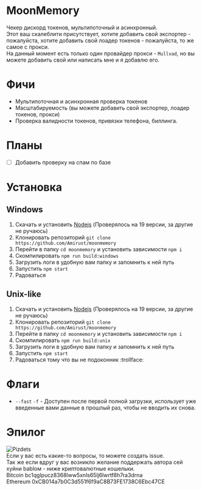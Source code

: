 # MoonMemory
Чекер дискорд токенов, мультипоточный и асинхронный.<br>
Этот ваш скалеблити присутствует, хотите добавить свой экспортер - пожалуйста, хотите добавить свой лоадер токенов - пожалуйста, то же самое с прокси.<br>
На данный момент есть только один провайдер прокси - `Mullvad`, но вы можете добавить свой или написать мне и я добавлю его.

# Фичи
- Мультипоточная и асинхронная проверка токенов
- Масштабируемость (вы можете добавить свой экспортер, лоадер токенов, прокси)
- Проверка валидности токенов, привязки телефона, биллинга.

# Планы
- [ ] Добавить проверку на спам по базе

# Установка
## Windows
1. Скачать и установить [Nodejs](https://nodejs.org/en/download/) (Проверялось на 19 версии, за другие не ручаюсь)
2. Клонировать репозиторий `git clone https://github.com/Amirust/moonmemory`
3. Перейти в папку `cd moonmemory` и установить зависимости `npm i`
4. Скомпилировать `npm run build:windows`
5. Загрузить логи в удобную вам папку и запомнить к ней путь
6. Запустить `npm start`
7. Радоваться

## Unix-like
1. Скачать и установить [Nodejs](https://nodejs.org/en/download/) (Проверялось на 19 версии, за другие не ручаюсь)
2. Клонировать репозиторий `git clone https://github.com/Amirust/moonmemory`
3. Перейти в папку `cd moonmemory` и установить зависимости `npm i`
4. Скомпилировать `npm run build:unix`
5. Загрузить логи в удобную вам папку и запомнить к ней путь
6. Запустить `npm start`
7. Радоваться тому что вы не подоконник :trollface:

# Флаги
- `--fast` `-f` - Доступен после первой полной загрузки, использует уже введенные вами данные в прошлый раз, чтобы не вводить их снова.

# Эпилог
![Pizdets](https://cdn.discordapp.com/attachments/1094510003831975996/1101534344310431794/RU-4fLzVU2E.jpg)<br>
Если у вас есть какие-то вопросы, то можете создать issue.<br>
Так же если вдруг у вас возникло желание поддержать автора сей хуйни babloм - ниже криптовалютные кошельки.<br>
Bitcoin bc1qglpucz8368lww5xnls65lj6lwrtf8h7ra3drna<br>
Ethereum 0xCB014a7b0C3d551f6f9aC8B73FE1738C6Ebc47CE

